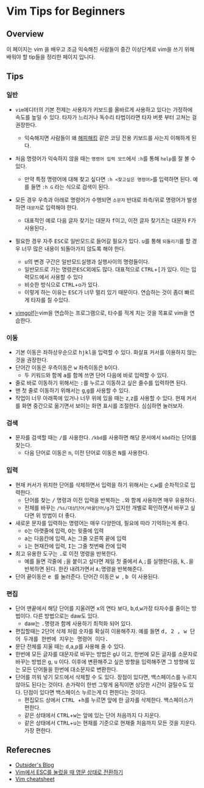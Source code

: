 # Vim Tips for Beginners

## Overview
이 페이지는 vim 을 배우고 조금 익숙해진 사람들이 중간 이상단계로 vim을 쓰기 위해 배워야 할 tip들을 정리한 페이지 입니다.

## 

## Tips
### 일반
- `vim`에디터의 기본 전제는 사용자가 키보드를 올바르게 사용하고 있다는 가정하에 속도를 높일 수 있다. 타자가 느리거나 독수리 타법이라면 타자 버릇 부터 고쳐는 걸 권장한다.
  - 익숙해지면 사람들이 왜 [해피해킹](https://namu.wiki/w/%ED%95%B4%ED%94%BC%20%ED%95%B4%ED%82%B9%20%ED%82%A4%EB%B3%B4%EB%93%9C) 같은 코딩 전용 키보드를 사는지 이해하게 된다.
- 처음 명령어가 익숙하지 않을 때는 `명령어 입력 모드`에서 `:h`를 통해 `help`를 잘 볼 수 있다.
  - 만약 특정 명령어에 대해 찾고 싶다면 `:h <찾고싶은 명령어>`를 입력하면 된다. 예를 들면 `:h G` 라는 식으로 검색이 된다.
- 모든 경우 우측과 아래로 명령어가 수행되면 `소문자` 반대로 좌측/위로 명령어가 발생하면 `대문자`로 입력해야 한다.
  - 대표적인 예로 다음 글자 찾기는 대문자 <kbd>f</kbd>이고, 이전 글자 찾기즈는 대문자 <kbd>F<kbd>가 사용된다.
- 필요한 경우 자주 <kbd>ESC</kbd>로 일반모드로 들어갈 필요가 있다. <kbd>u</kbd>를 통해 `되돌리기`를 할 경우 너무 많은 내용이 되돌아가지 않도록 해야 한다.
  - <kbd>u</kbd>의 변경 구간은 일반모드실행과 실행사이의 명령들이다.
  - 일반모드로 가는 명령은<kbd>ESC</kbd>외에도 많다. 대표적으로 <kbd>CTRL</kbd>+<kbd>\[</kbd>가 있다. 이는 입력모드에서 사용할 수 있다
  - 비슷한 방식으로 <kbd>CTRL</kbd>+<kdb>o</kdb>가 있다.
  - 이렇게 하는 이유는 <kbd>ESC</kbd>가 너무 멀리 있기 때문이다. 연습하는 것이 좀더 빠르게 타자를 칠 수있다.

- [vimgolf](http://www.vimgolf.com/)는vim을 연습하는 프로그램으로, 타수를 적게 치는 것을 목표로 vim을 연습한다. 


 

### 이동
- 기본 이동은 좌하상우순으로 <kbd>h</kbd><kbd>j</kbd><kbd>k</kbd><kbd>l</kbd>을 입력할 수 있다. 화살표 커서를 이용하지 않는 것을 권장한다.
- 단어간 이동은 우측이동은 <kbd>w</kbd> 좌측이동은 <kbd>b</kbd>이다.
  - 두 키워드와 함께 <kbd>a</kbd>를 함께 쓰면 단어 다음에 바로 입력할 수 있다.
- 줄로 바로 이동하기 위해서는 <kbd>:</kbd>를 누르고 이동하고 싶은 줄수를 입력하면 된다.
- 맨 첫 줄로 이동하기 위해서는 <kbd>g</kbd>,<kbd>g</kbd>를 사용할 수 있다.
- 작업이 너무 아래쪽에 있거나 너무 위에 있을 때는 <kbd>z</kbd>,<kbd>z</kbd>를 사용할 수 있다. 현재 커서를 화면 중간으로 옮기면서 보이는 화면 표시를 조절한다. 심심하면 눌러보자.

### 검색
- 문자를 검색할 때는 <kbd>/</kbd>를 사용한다. `/kbd`를 사용하면 해당 문서에서 `kbd`라는 단어를 찾는다.
  - 다음 단어로 이동은 <kbd>n</kbd>, 이전 단어로 이동은 <kbd>N</kbd>를 사용한다.

### 입력
- 현재 커서가 위치한 단어를 삭제하면서 입력을 하기 위해서는 <kbd>c</kbd>,<kbd>w</kbd>를 순차적으로 입력한다.
  - 단어를 찾는 <kbd>/</kbd> 명령과 이전 입력을 반복하는 <kbd>.</kbd>와 함께 사용하면 매우 유용하다.
  - 전체를 바꾸는 `/%s/대상단어/바꿀단어/g`가 있지만 개별로 확인하면서 바꾸고 싶다면 위 방법이 더 좋다.
- 새로운 문자를 입력하는 명령어는 매우 다양한데, 필요에 따라 기억하는게 좋다.
  - <kbd>o</kbd>는 아랫줄에 입력, <kbd>O</kbd>는 윗줄에 입력
  - <kbd>a</kbd>는 다음칸에 입력, <kbd>A</kbd>는 그줄 오른쪽 끝에 입력
  - <kbd>i</kbd>는 현재칸에 입력, <kbd>I</kbd>는 그줄 첫번째 칸에 입력
- 최고 유용한 도구는 <kbd>.</kbd>로 이전 명령을 반복한다.
  - 예를 들면 각줄에 `;`을 붙이고 싶다면 제일 첫 줄에서 <kbd>A</kbd>,<kbd>;</kbd>를 실행한다음, <kbd>k</kbd>,<kbd>.</kbd>을 반복하면 된다. 한칸 내려가면서 `A;`명령을 반복해준다.
- 단어 끝이동은 <kbd>e </kbd> 를 눌러준다. 단어간 이동은 <kbd>w  </kbd>,  <kbd>b  </kbd>이 사용된다.

### 편집
- 단어 맨끝에서 해당 단어를 지울려면 <kbd>x</kbd>의 연타 보다, <kbd>b</kbd>,<kbd>d</kbd>,<kbd>w</kbd>가장 타자수를 줄이는 방법이다. 다른 방법으로는 <kbd>d</kbd>a</kbd>w</kbd>도 있다.
  - <kbd>d</kbd>a</kbd>w</kbd>는 <kbd>.</kbd>명령과 함께 사용하기 최적화 되어 있다.
- 편집할때는 2단어 삭제 처럼 숫자를 확실히 이용해주자. 예를 들면  <kbd>d</kdb>, <kbd> 2 </kbd>, <kbd> w </kbd> 단어 두개를 한번에 지우는 명령어 이다.
- 문단 전체를 지울 때는 <kbd>d</kbd>,<kbd>a</kbd>,<kbd>p</kbd>를 사용해 줄 수 있다.
- 한번에 모든 글자를 대문자로 바꾸는 방법은 <kbd>g</kbd>U</kbd> 이고, 한번에 모든 글자를 소문자로 바꾸는 방법은 <kbd>g</kbd>, <kbd>u</kbd> 이다. 이후에 변환해주고 싶은 방향을 입력해주면 그 방향에 있는 모든 단어들을 한번에 대소문자로 변환한다.
- 단어를 끼워 넣기 모드에서 삭제할 수 도 있다. 장점이 있다면, 백스페이스를 누르지 않아도 된다는 것이다. 손가락이 한번 그렇게 움직이면 상당한 시간이 걸릴수도 있다. 단점이 있다면 백스페이스 누르는게 더 편한다는 것이다.
  - 편집모드 상에서 <kbd>CTRL </kbd>+<kbd>h</kbd>를 누르면 앞에 한 글자를 삭제한다. 백스페이스가 편한다.
  - 같은 상태에서 <kbd>CTRL</kbd>+<kbd>w</kbd>는 앞에 있는 단어 처음까지 다 지운다.
  - 같은 상태에서 <kbd>CTRL</kbd>+<kbd>u</kbd>는 현재를 기준으로 현재줄 처음까지 모든 것을 지운다. 가장 편한다.




## Referecnes
- [Outsider's Blog](https://blog.outsider.ne.kr/540)
- [Vim에서 ESC를 눌렀을 때 영문 상태로 전환하기](http://seorenn.blogspot.com/2011/04/vim-vim-esc.html)
- [Vim cheatsheet](https://vim.rtorr.com/lang/ko/)

